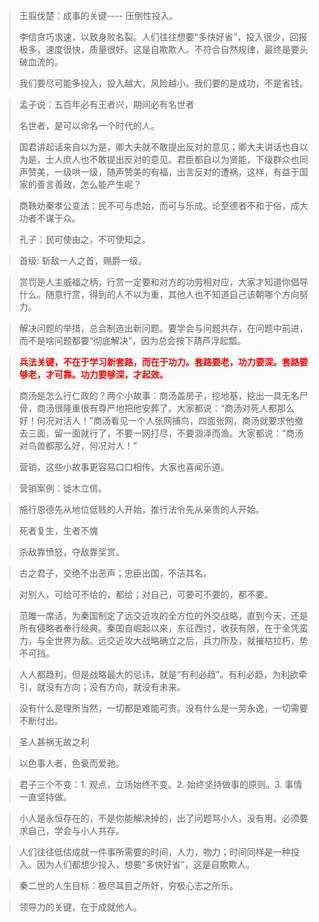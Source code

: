 > 王翦伐楚：成事的关键---- 压倒性投入。
>
> 李信贪巧求速，以致身败名裂。人们往往想要“多快好省”，投入很少，回报极多，速度很快，质量很好。这是自欺欺人。不符合自然规律，最终是要头破血流的。
>
> 我们要尽可能多投入，投入越大，风险越小。我们要的是成功，不是省钱。

> 孟子说：五百年必有王者兴，期间必有名世者
>
> 名世者，是可以命名一个时代的人。

> 国君讲起话来自以为是，卿大夫就不敢提出反对的意见；卿大夫讲话也自以为是，士人庶人也不敢提出反对的意见。君臣都自以为贤能，下级群众也同声赞美，一级哄一级，随声赞美的有福，出言反对的遭祸，这样，有益于国家的善言善政，怎么能产生呢？



> 商鞅劝秦孝公变法：民不可与虑始，而可与乐成。论至德者不和于俗，成大功者不谋于众。
>
> 孔子：民可使由之，不可使知之。

> 首级: 斩敌一人之首，赐爵一级。

> 赏罚是人主威福之柄，行赏一定要和对方的功劳相对应，大家才知道你倡导什么。随意行赏，得到的人不以为重，其他人也不知道自己该朝哪个方向努力。

> 解决问题的举措，总会制造出新问题。要学会与问题共存，在问题中前进，而不是啥问题都要“彻底解决”，因为总会按下葫芦浮起瓢。

>  <font color='red' >**兵法关键，不在于学习新套路，而在于功力。套路要老，功力要深。套路要够老，才可靠。功力要够深，才起效。**</font>

> 商汤是怎么行仁政的？两个小故事：商汤盖房子，挖地基，挖出一具无名尸骨，商汤很隆重很有尊严地把他安葬了。大家都说：“商汤对死人都那么好！何况对活人！”商汤看见一个人张网捕鸟，四面张网，商汤就要求他撤去三面，留一面就行了，不要一网打尽，不要涸泽而渔。大家都说：“商汤对鸟兽都那么好，何况对人！”
>
> 营销，这些小故事更容易口口相传，大家也喜闻乐道。

> 营销案例：徙木立信。

> 施行恩德先从地位低贱的人开始，推行法令先从亲贵的人开始。

> 死者复生，生者不愧

> 杀敌靠愤怒，夺敌靠奖赏。

> 古之君子，交绝不出恶声；忠臣出国，不洁其名。

> 对别人，可给可不给的，都给；对自己，可要可不要的，都不要。

> 范雎一席话，为秦国制定了远交近攻的全方位的外交战略，直到今天，还是所有侵略者奉行经典。秦国自崛起以来，东征西讨，收获有限，在于全凭蛮力，与全世界为敌。远交近攻大战略确立之后，兵力所及，就摧枯拉朽，势不可挡。

> 人人都趋利，但是战略最大的忌讳，就是“有利必趋”。有利必趋，为利欲牵引，就没有方向；没有方向，就没有未来。

> 没有什么是理所当然，一切都是难能可贵。没有什么是一劳永逸，一切需要不断付出。

> 圣人甚祸无故之利

> 以色事人者，色衰而爱驰。

> 君子三个不变：1. 观点，立场始终不变。2. 始终坚持做事的原则。3. 事情一直坚持做。

> 小人是永恒存在的，不是你能解决掉的，出了问题骂小人，没有用。必须要求自己，学会与小人共存。

> 人们往往低估成就一件事所需要的时间，人力，物力；时间同样是一种投入。因为人们都想少投入，想要“多快好省”，这是自欺欺人。

> 秦二世的人生目标：极尽耳目之所好，穷极心志之所乐。

> 领导力的关键，在于成就他人。